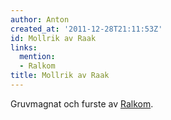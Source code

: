 ```yaml
---
author: Anton
created_at: '2011-12-28T21:11:53Z'
id: Mollrik av Raak
links:
  mention:
  - Ralkom
title: Mollrik av Raak
---
```


Gruvmagnat och furste av [Ralkom].

  [Ralkom]: Ralkom
